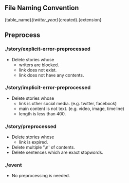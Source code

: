 ## File Naming Convention
{table_name}_{twitter_year}_{created}.{extension}


## Preprocess

### ./story/explicit-error-preprocessed
- Delete stories whose
    - writers are blocked.
    - link does not exist.
    - link does not have any contents.

### ./story/implicit-error-preprocessed
- Delete stories whose
    - link is other social media. (e.g. twitter, facebook)
    - main content is not text. (e.g. video, image, timeline)
    - length is less than 400.
    
### ./story/preprocessed
- Delete stories whose
    - link is expired.
- Delete multiple '\n' of contents.
- Delete sentences which are exact stopwords.

### ./event
- No preprocessing is needed.

